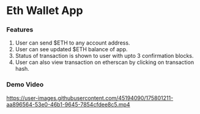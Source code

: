 # Eth Wallet App

### Features
1. User can send $ETH to any account address.
2. User can see updated $ETH balance of app.
3. Status of transaction is shown to user with upto 3 confirmation blocks.
4. User can also view transaction on etherscan by clicking on transaction hash.

### Demo Video

https://user-images.githubusercontent.com/45194090/175801211-aa896564-53e0-46b1-9645-7854cfdee8c5.mp4
